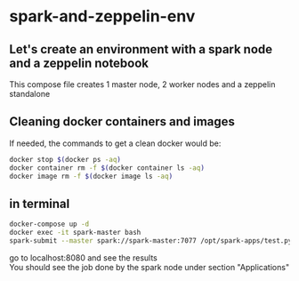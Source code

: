 # spark-and-zeppelin-env

## Let's create an environment with a spark node and a zeppelin notebook

This compose file creates 1 master node, 2 worker nodes and a zeppelin standalone  

## Cleaning docker containers and images

If needed, the commands to get a clean docker would be:
```bash
docker stop $(docker ps -aq)
docker container rm -f $(docker container ls -aq)
docker image rm -f $(docker image ls -aq)
```

## in terminal

```bash
docker-compose up -d
docker exec -it spark-master bash
spark-submit --master spark://spark-master:7077 /opt/spark-apps/test.py
```
go to localhost:8080 and see the results  
You should see the job done by the spark node under section "Applications"
